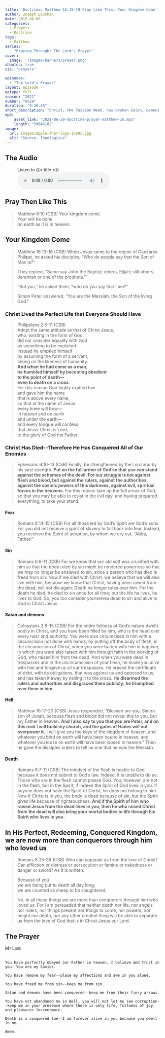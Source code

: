 ```yaml
---
title: 'Doctrine: Matthew 16:15-19 Pray Like This, Your Kingdom Come'
author: Joseph Louthan
date: 2018-08-09
categories:
  - Prayers
  - Doctrine
tags:
  - Matthew
series:
  - "Praying Through: The Lord's Prayer"
cover:
  image: '/images/banners/prayer.png'
showtoc: true
css: "prayers"

episodes:
  - "The Lord's Prayer"
layout: episode
eptype: full
season: "2021"
number: "0629"
duration: "0:26:46"
short_description: "Christ, the Passion Week, has broken Satan, demons, sin, hell, and death. His kingdom is now."
mp3:
    asset_link: "2021-06-29-doctrine-prayer-matthew-16.mp3"
    length: "39048182"
image: 
  url: images/apple-thor-logo-1600x.jpg
  alt: "Source: Theologicus"
---
```


## The Audio

<figure>
    <figcaption>Listen to {{< title >}}</figcaption>
    <audio
        controls
        src="{{< download_url >}}{{< asset_link >}}">
            <a href="{{< download_url >}}{{< asset_link >}}">
                Download audio
            </a>
    </audio>
</figure>

## Pray Then Like This

>Matthew 6:10 (CSB) Your kingdom come.  
>Your will be done  
>on earth as it is in heaven.

## Your Kingdom Come

>Matthew 16:13-16 (CSB) When Jesus came to the region of Caesarea Philippi, he asked his disciples, “Who do people say that the Son of Man is?”
>
>They replied, “Some say John the Baptist; others, Elijah; still others, Jeremiah or one of the prophets.”
>
>“But you,” he asked them, “who do you say that I am?”
>
>Simon Peter answered, “You are the Messiah, the Son of the living God.”

### Christ Lived the Perfect Life that Everyone Should Have

>Philippians 2:5-11 (CSB)  
>Adopt the same attitude as that of Christ Jesus,  
>who, existing in the form of God,  
>did not consider equality with God  
>as something to be exploited.  
>Instead he emptied himself  
>by assuming the form of a servant,  
>taking on the likeness of humanity.  
>**And when he had come as a man,  
>he humbled himself by becoming obedient  
>to the point of death—  
>even to death on a cross.**  
>For this reason God highly exalted him  
>and gave him the name  
>that is above every name,  
>so that at the name of Jesus  
>every knee will bow—  
>in heaven and on earth  
>and under the earth—  
>and every tongue will confess  
>that Jesus Christ is Lord,  
>to the glory of God the Father.

### Christ Has Died--Therefore He Has Conquered All of Our Enemies

>Ephesians 6:10-13 (CSB) Finally, be strengthened by the Lord and by his vast strength. **Put on the full armor of God so that you can stand against the schemes of the devil. For our struggle is not against flesh and blood, but against the rulers, against the authorities, against the cosmic powers of this darkness, against evil, spiritual forces in the heavens.** For this reason take up the full armor of God, so that you may be able to resist in the evil day, and having prepared everything, to take your stand.

#### Fear

>Romans 8:14-15 (CSB) For all those led by God’s Spirit are God’s sons. For you did not receive a spirit of slavery to fall back into fear. Instead, you received the Spirit of adoption, by whom we cry out, “Abba, Father!”

#### Sin

>Romans 6:6-11 (CSB) For we know that our old self was crucified with him so that the body ruled by sin might be rendered powerless so that we may no longer be enslaved to sin, since a person who has died is freed from sin. Now if we died with Christ, we believe that we will also live with him, because we know that Christ, having been raised from the dead, will not die again. Death no longer rules over him. For the death he died, he died to sin once for all time; but the life he lives, he lives to God. So, you too consider yourselves dead to sin and alive to God in Christ Jesus.

#### Satan and demons

>Colossians 2:9-15 (CSB) For the entire fullness of God’s nature dwells bodily in Christ, and you have been filled by him, who is the head over every ruler and authority. You were also circumcised in him with a circumcision not done with hands, by putting off the body of flesh, in the circumcision of Christ, when you were buried with him in baptism, in which you were also raised with him through faith in the working of God, who raised him from the dead. And when you were dead in trespasses and in the uncircumcision of your flesh, he made you alive with him and forgave us all our trespasses. He erased the certificate of debt, with its obligations, that was against us and opposed to us, and has taken it away by nailing it to the cross. **He disarmed the rulers and authorities and disgraced them publicly; he triumphed over them in him.**

#### Hell

>Matthew 16:17-20 (CSB) Jesus responded, “Blessed are you, Simon son of Jonah, because flesh and blood did not reveal this to you, but my Father in heaven. **And I also say to you that you are Peter, and on this rock I will build my church, and the gates of Hades will not overpower it.** I will give you the keys of the kingdom of heaven, and whatever you bind on earth will have been bound in heaven, and whatever you loose on earth will have been loosed in heaven.” Then he gave the disciples orders to tell no one that he was the Messiah.

#### Death

>Romans 8:7-11 (CSB) The mindset of the flesh is hostile to God because it does not submit to God’s law. Indeed, it is unable to do so. Those who are in the flesh cannot please God. You, however, are not in the flesh, but in the Spirit, if indeed the Spirit of God lives in you. If anyone does not have the Spirit of Christ, he does not belong to him. Now if Christ is in you, the body is dead because of sin, but the Spirit gives life because of righteousness. **And if the Spirit of him who raised Jesus from the dead lives in you, then he who raised Christ from the dead will also bring your mortal bodies to life through his Spirit who lives in you.**

## In His Perfect, Redeeming, Conquered Kingdom, we are now more than conquerors through him who loved us

>Romans 8:35-39 (CSB) Who can separate us from the love of Christ? Can affliction or distress or persecution or famine or nakedness or danger or sword? As it is written:
>
>Because of you  
>we are being put to death all day long;  
>we are counted as sheep to be slaughtered.
>
>No, in all these things we are more than conquerors through him who loved us. For I am persuaded that neither death nor life, nor angels nor rulers, nor things present nor things to come, nor powers, nor height nor depth, nor any other created thing will be able to separate us from the love of God that is in Christ Jesus our Lord.
## The Prayer

<div style="font-variant: small-caps;">
My Lord
</div>
&nbsp;

```text
You have perfectly obeyed our Father in heaven. I believe and trust in you. You are my Savior.

You have remove my fear--place my affections and awe in you alone.

You have freed me from sin--keep me from sin.

Satan and demons have been conquered--keep me from their fiery arrows.

You have not abandoned me in Hell, you will not let me see corruption--keep me in your presence where there is only life, fullness of joy, and pleasures forevermore.

Death is a conquered foe--I am forever alive in you because you dwell in me.

Amen.

```

